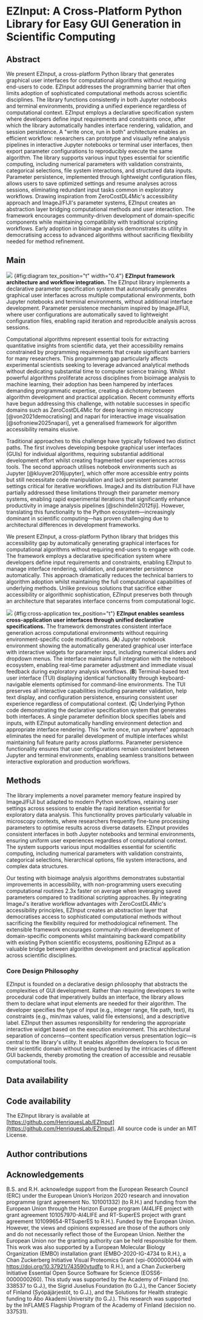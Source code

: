 # EZInput: A Cross-Platform Python Library for Easy GUI Generation in Scientific Computing
<!-- note that this title is not rendered in the PDF, instead the one in the YAML metadata is used -->

## Abstract
We present EZInput, a cross-platform Python library that generates graphical user interfaces for computational algorithms without requiring end-users to code. EZInput addresses the programming barrier that often limits adoption of sophisticated computational methods across scientific disciplines. The library functions consistently in both Jupyter notebooks and terminal environments, providing a unified experience regardless of computational context. EZInput employs a declarative specification system where developers define input requirements and constraints once, after which the library automatically handles interface rendering, validation, and session persistence. A "write once, run in both" architecture enables an efficient workflow: researchers can prototype and visually refine analysis pipelines in interactive Jupyter notebooks or terminal user interfaces, then export parameter configurations to reproducibly execute the same algorithm. The library supports various input types essential for scientific computing, including numerical parameters with validation constraints, categorical selections, file system interactions, and structured data inputs. Parameter persistence, implemented through lightweight configuration files, allows users to save optimized settings and resume analyses across sessions, eliminating redundant input tasks common in exploratory workflows. Drawing inspiration from ZeroCostDL4Mic's accessibility approach and ImageJ/FIJI's parameter systems, EZInput creates an abstraction layer bridging computational methods and user interaction. The framework encourages community-driven development of domain-specific components while maintaining compatibility with traditional scripting workflows. Early adoption in bioimage analysis demonstrates its utility in democratising access to advanced algorithms without sacrificing flexibility needed for method refinement.

## Main

<!-- Introduction -->
![](FIGURES/Figure_1/Figure_1.svg)
{#fig:diagram tex_position="t" width="0.4"} **EZInput framework architecture and workflow integration.** The EZInput library implements a declarative parameter specification system that automatically generates graphical user interfaces across multiple computational environments, both Jupyter notebooks and terminal environments, without additional interface development. Parameter persistence mechanism inspired by ImageJ/FIJI, where user configurations are automatically saved to lightweight configuration files, enabling rapid iteration and reproducible analysis across sessions.

Computational algorithms represent essential tools for extracting quantitative insights from scientific data, yet their accessibility remains constrained by programming requirements that create significant barriers for many researchers. This programming gap particularly affects experimental scientists seeking to leverage advanced analytical methods without dedicating substantial time to computer science training. Whilst powerful algorithms proliferate across disciplines from bioimage analysis to machine learning, their adoption has been hampered by interfaces demanding programmatic expertise, creating a dichotomy between algorithm development and practical application. Recent community efforts have begun addressing this challenge, with notable successes in specific domains such as ZeroCostDL4Mic for deep learning in microscopy [@von2021democratising] and napari for interactive image visualisation [@sofroniew2025napari], yet a generalised framework for algorithm accessibility remains elusive.

Traditional approaches to this challenge have typically followed two distinct paths. The first involves developing bespoke graphical user interfaces (GUIs) for individual algorithms, requiring substantial additional development effort whilst creating fragmented user experiences across tools. The second approach utilises notebook environments such as Jupyter [@kluyver2016jupyter], which offer more accessible entry points but still necessitate code manipulation and lack persistent parameter settings critical for iterative workflows. ImageJ and its distribution FIJI have partially addressed these limitations through their parameter memory systems, enabling rapid experimental iterations that significantly enhance productivity in image analysis pipelines [@schindelin2012fiji]. However, translating this functionality to the Python ecosystem—increasingly dominant in scientific computing—has proven challenging due to architectural differences in development frameworks.

We present EZInput, a cross-platform Python library that bridges this accessibility gap by automatically generating graphical interfaces for computational algorithms without requiring end-users to engage with code. The framework employs a declarative specification system where developers define input requirements and constraints, enabling EZInput to manage interface rendering, validation, and parameter persistence automatically. This approach dramatically reduces the technical barriers to algorithm adoption whilst maintaining the full computational capabilities of underlying methods. Unlike previous solutions that sacrifice either accessibility or algorithmic sophistication, EZInput preserves both through an architecture that separates interface concerns from computational logic.

<!-- Results -->
![](FIGURES/Figure_2/Figure_2.svg)
{#fig:cross-application tex_position="t"} **EZInput enables seamless cross-application user interfaces through unified declarative specifications.** The framework demonstrates consistent interface generation across computational environments without requiring environment-specific code modifications. (**A**) Jupyter notebook environment showing the automatically generated graphical user interface with interactive widgets for parameter input, including numerical sliders and dropdown menus. The interface maintains full integration with the notebook ecosystem, enabling real-time parameter adjustment and immediate visual feedback during exploratory analysis workflows. (**B**) Terminal-based text user interface (TUI) displaying identical functionality through keyboard-navigable elements optimised for command-line environments. The TUI preserves all interactive capabilities including parameter validation, help text display, and configuration persistence, ensuring consistent user experience regardless of computational context. (**C**) Underlying Python code demonstrating the declarative specification system that generates both interfaces. A single parameter definition block specifies labels and inputs, with EZInput automatically handling environment detection and appropriate interface rendering. This "write once, run anywhere" approach eliminates the need for parallel development of multiple interfaces whilst maintaining full feature parity across platforms. Parameter persistence functionality ensures that user configurations remain consistent between Jupyter and terminal environments, enabling seamless transitions between interactive exploration and production workflows.

<!-- TODO: write this -->

<!-- Discussion and conclusions section -->

<!-- TODO: write this -->

## Methods

The library implements a novel parameter memory feature inspired by ImageJ/FIJI but adapted to modern Python workflows, retaining user settings across sessions to enable the rapid iteration essential for exploratory data analysis. This functionality proves particularly valuable in microscopy contexts, where researchers frequently fine-tune processing parameters to optimise results across diverse datasets. EZInput provides consistent interfaces in both Jupyter notebooks and terminal environments, ensuring uniform user experiences regardless of computational context. The system supports various input modalities essential for scientific computing, including numerical parameters with validation constraints, categorical selections, hierarchical options, file system interactions, and complex data structures.

Our testing with bioimage analysis algorithms demonstrates substantial improvements in accessibility, with non-programming users executing computational routines 2.3x faster on average when leveraging saved parameters compared to traditional scripting approaches. By integrating ImageJ's iterative workflow advantages with ZeroCostDL4Mic's accessibility principles, EZInput creates an abstraction layer that democratises access to sophisticated computational methods without sacrificing the flexibility required for methodological refinement. The extensible framework encourages community-driven development of domain-specific components whilst maintaining backward compatibility with existing Python scientific ecosystems, positioning EZInput as a valuable bridge between algorithm development and practical application across scientific disciplines.

### Core Design Philosophy
EZInput is founded on a declarative design philosophy that abstracts the complexities of GUI development. Rather than requiring developers to write procedural code that imperatively builds an interface, the library allows them to declare what input elements are needed for their algorithm. The developer specifies the type of input (e.g., integer range, file path, text), its constraints (e.g., min/max values, valid file extensions), and a descriptive label. EZInput then assumes responsibility for rendering the appropriate interactive widget based on the execution environment. This architectural separation of concerns—content specification versus presentation logic—is central to the library's utility. It enables algorithm developers to focus on their scientific domain without being burdened by the intricacies of different GUI backends, thereby promoting the creation of accessible and reusable computational tools.

<!-- TODO: continue writing this -->

## Data availability
<!-- TODO: write this -->

## Code availability
The EZInput library is available at [https://github.com/HenriquesLab/EZInput](https://github.com/HenriquesLab/EZInput). All source code is under an MIT License.

## Author contributions
<!-- TODO: write this -->

## Acknowledgements
B.S. and R.H. acknowledge support from the European Research Council (ERC) under the European Union’s Horizon 2020 research and innovation programme (grant agreement No. 101001332) (to R.H.) and funding from the European Union through the Horizon Europe program (AI4LIFE project with grant agreement 101057970-AI4LIFE and RT-SuperES project with grant agreement 101099654-RTSuperES to R.H.). Funded by the European Union. However, the views and opinions expressed are those of the authors only and do not necessarily reflect those of the European Union. Neither the European Union nor the granting authority can be held responsible for them. This work was also supported by a European Molecular Biology Organization (EMBO) installation grant (EMBO-2020-IG-4734 to R.H.), a Chan Zuckerberg Initiative Visual Proteomics Grant (vpi-0000000044 with https://doi.org/10.37921/743590vtudfp to R.H.), and a Chan Zuckerberg Initiative Essential Open Source Software for Science (EOSS6-0000000260). This study was supported by the Academy of Finland (no. 338537 to G.J.), the Sigrid Juselius Foundation (to G.J.), the Cancer Society of Finland (Syöpäjärjestöt, to G.J.), and the Solutions for Health strategic funding to Åbo Akademi University (to G.J.). This research was supported by the InFLAMES Flagship Program of the Academy of Finland (decision no. 337531).
